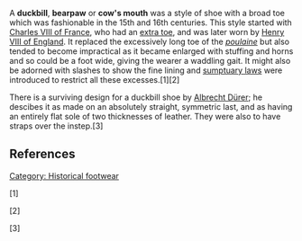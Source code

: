 A **duckbill**, **bearpaw** or **cow's mouth** was a style of shoe with
a broad toe which was fashionable in the 15th and 16th centuries. This
style started with [Charles VIII of
France](Charles_VIII_of_France "wikilink"), who had an [extra
toe](polydactyly "wikilink"), and was later worn by [Henry VIII of
England](Henry_VIII_of_England "wikilink"). It replaced the excessively
long toe of the *[poulaine](poulaine "wikilink")* but also tended to
become impractical as it became enlarged with stuffing and horns and so
could be a foot wide, giving the wearer a waddling gait. It might also
be adorned with slashes to show the fine lining and [sumptuary
laws](sumptuary_law "wikilink") were introduced to restrict all these
excesses.[1][2]

There is a surviving design for a duckbill shoe by [Albrecht
Dürer](Albrecht_Dürer "wikilink"); he descibes it as made on an
absolutely straight, symmetric last, and as having an entirely flat sole
of two thicknesses of leather. They were also to have straps over the
instep.[3]

## References

[Category: Historical
footwear](Category:_Historical_footwear "wikilink")

[1]

[2]

[3]